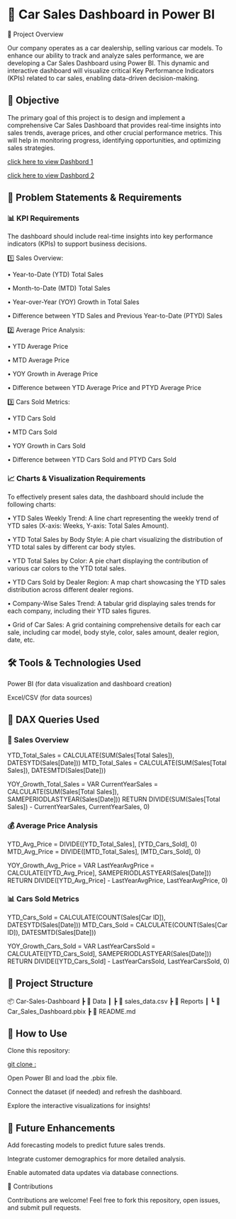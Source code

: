 
# 🚗 Car Sales Dashboard in Power BI

📌 Project Overview

Our company operates as a car dealership, selling various car models. To enhance our ability to track and analyze sales performance, we are developing a Car Sales Dashboard using Power BI. This dynamic and interactive dashboard will visualize critical Key Performance Indicators (KPIs) related to car sales, enabling data-driven decision-making.

## 🎯 Objective

The primary goal of this project is to design and implement a comprehensive Car Sales Dashboard that provides real-time insights into sales trends, average prices, and other crucial performance metrics. This will help in monitoring progress, identifying opportunities, and optimizing sales strategies.


[click here to view Dashbord 1 ](https://github.com/karishmasharma/Power-Bi-Projects/blob/main/Car%20Sales%20Report/Dashboard%20Overview.png)

[click here to view Dashbord 2 ](https://github.com/karishmasharma/Power-Bi-Projects/blob/main/Car%20Sales%20Report/Dashboard%202%20.png)


## 🚨 Problem Statements & Requirements

### 📊 KPI Requirements

The dashboard should include real-time insights into key performance indicators (KPIs) to support business decisions.

1️⃣ Sales Overview:

• Year-to-Date (YTD)  Total Sales

• Month-to-Date (MTD) Total Sales

• Year-over-Year (YOY) Growth in Total Sales

• Difference between YTD Sales and Previous Year-to-Date (PTYD) Sales

2️⃣ Average Price Analysis:

• YTD Average Price

• MTD Average Price

• YOY Growth in Average Price

• Difference between YTD Average Price and PTYD Average Price

3️⃣ Cars Sold Metrics:

• YTD Cars Sold

• MTD Cars Sold

• YOY Growth in Cars Sold

• Difference between YTD Cars Sold and PTYD Cars Sold

### 📈 Charts & Visualization Requirements

To effectively present sales data, the dashboard should include the following charts:

• YTD Sales Weekly Trend: A line chart representing the weekly trend of YTD sales (X-axis: Weeks, Y-axis: Total Sales Amount).

• YTD Total Sales by Body Style: A pie chart visualizing the distribution of YTD total sales by different car body styles.

• YTD Total Sales by Color: A pie chart displaying the contribution of various car colors to the YTD total sales.

• YTD Cars Sold by Dealer Region: A map chart showcasing the YTD sales distribution across different dealer regions.

• Company-Wise Sales Trend: A tabular grid displaying sales trends for each company, including their YTD sales figures.

• Grid of Car Sales: A grid containing comprehensive details for each car sale, including car model, body style, color, sales amount, dealer region, date, etc.

## 🛠️ Tools & Technologies Used

Power BI (for data visualization and dashboard creation)

Excel/CSV (for data sources)

## 📜 DAX Queries Used

### 🚗 Sales Overview

YTD_Total_Sales = CALCULATE(SUM(Sales[Total Sales]), DATESYTD(Sales[Date]))
MTD_Total_Sales = CALCULATE(SUM(Sales[Total Sales]), DATESMTD(Sales[Date]))

YOY_Growth_Total_Sales = VAR CurrentYearSales = CALCULATE(SUM(Sales[Total Sales]), SAMEPERIODLASTYEAR(Sales[Date]))
RETURN 
    DIVIDE(SUM(Sales[Total Sales]) - CurrentYearSales, CurrentYearSales, 0)

### 💰 Average Price Analysis

YTD_Avg_Price = DIVIDE([YTD_Total_Sales], [YTD_Cars_Sold], 0)
MTD_Avg_Price = DIVIDE([MTD_Total_Sales], [MTD_Cars_Sold], 0)

YOY_Growth_Avg_Price = VAR LastYearAvgPrice = CALCULATE([YTD_Avg_Price], SAMEPERIODLASTYEAR(Sales[Date]))
RETURN 
    DIVIDE([YTD_Avg_Price] - LastYearAvgPrice, LastYearAvgPrice, 0)

### 📊 Cars Sold Metrics

YTD_Cars_Sold = CALCULATE(COUNT(Sales[Car ID]), DATESYTD(Sales[Date]))
MTD_Cars_Sold = CALCULATE(COUNT(Sales[Car ID]), DATESMTD(Sales[Date]))

YOY_Growth_Cars_Sold = VAR LastYearCarsSold = CALCULATE([YTD_Cars_Sold], SAMEPERIODLASTYEAR(Sales[Date]))
RETURN 
    DIVIDE([YTD_Cars_Sold] - LastYearCarsSold, LastYearCarsSold, 0)

## 📂 Project Structure

📦 Car-Sales-Dashboard
 ┣ 📂 Data
 ┃ ┣ 📜 sales_data.csv
 ┣ 📂 Reports
 ┃ ┗ 📜 Car_Sales_Dashboard.pbix
 ┣ 📜 README.md
 

## 🚀 How to Use

Clone this repository:

 [git clone :](https://github.com/karishmasharma/Power-Bi-Projects/tree/main/Car%20Sales%20Report)
 
Open Power BI and load the .pbix file.

Connect the dataset (if needed) and refresh the dashboard.

Explore the interactive visualizations for insights!

## 📌 Future Enhancements

Add forecasting models to predict future sales trends.

Integrate customer demographics for more detailed analysis.

Enable automated data updates via database connections.

🤝 Contributions

Contributions are welcome! Feel free to fork this repository, open issues, and submit pull requests.
    
